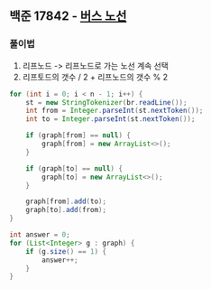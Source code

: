 ## 백준 17842 - [버스 노선](https://www.acmicpc.net/problem/17842)

### 풀이법

1. 리프노드 -> 리프노드로 가는 노선 계속 선택
2. 리프토드의 갯수 / 2 + 리프노드의 갯수 % 2

~~~JAVA
for (int i = 0; i < n - 1; i++) {
    st = new StringTokenizer(br.readLine());
    int from = Integer.parseInt(st.nextToken());
    int to = Integer.parseInt(st.nextToken());

    if (graph[from] == null) {
        graph[from] = new ArrayList<>();
    }

    if (graph[to] == null) {
        graph[to] = new ArrayList<>();
    }

    graph[from].add(to);
    graph[to].add(from);
}

int answer = 0;
for (List<Integer> g : graph) {
    if (g.size() == 1) {
        answer++;
    }
}
~~~